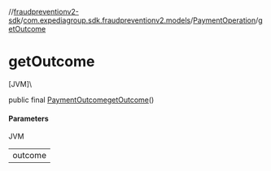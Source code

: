 //[fraudpreventionv2-sdk](../../../index.md)/[com.expediagroup.sdk.fraudpreventionv2.models](../index.md)/[PaymentOperation](index.md)/[getOutcome](get-outcome.md)

# getOutcome

[JVM]\

public final [PaymentOutcome](../-payment-outcome/index.md)[getOutcome](get-outcome.md)()

#### Parameters

JVM

| |
|---|
| outcome |
